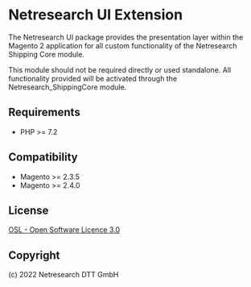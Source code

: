 Netresearch UI Extension
========================

The Netresearch UI package provides the presentation layer within the Magento 2 application for all custom functionality of the Netresearch Shipping Core module.
                          
This module should not be required directly or used standalone. All functionality provided will be activated through the Netresearch_ShippingCore module.

Requirements
------------

* PHP >= 7.2

Compatibility
-------------

* Magento >= 2.3.5
* Magento >= 2.4.0

License
-------

[OSL - Open Software Licence 3.0](http://opensource.org/licenses/osl-3.0.php)

Copyright
---------

(c) 2022 Netresearch DTT GmbH
